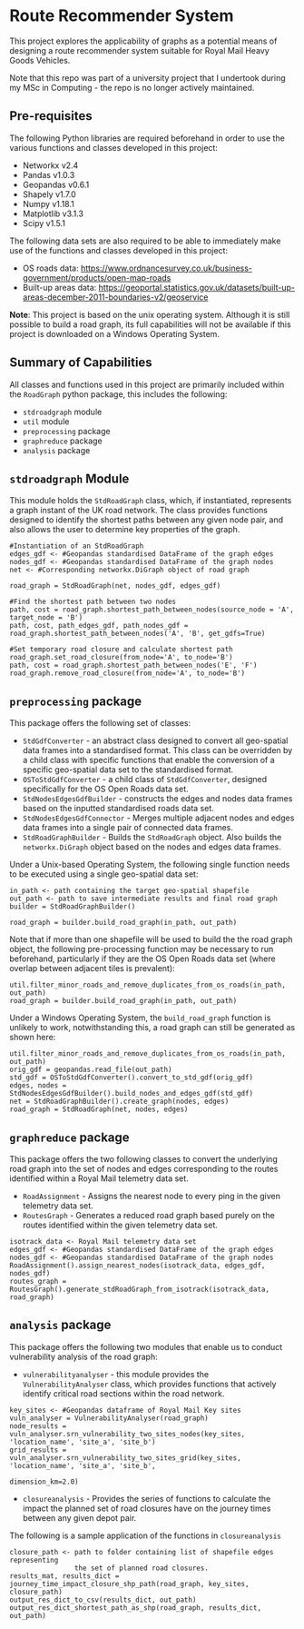 # Route Recommender System
This project explores the applicability of graphs as a potential 
means of designing a route recommender system suitable for Royal Mail
Heavy Goods Vehicles.

Note that this repo was part of a university project that I undertook during my MSc in Computing - the repo is no longer actively maintained.

## Pre-requisites

The following Python libraries are required beforehand in order to 
use the various functions and classes developed in this project:

* Networkx v2.4
* Pandas v1.0.3
* Geopandas v0.6.1
* Shapely v1.7.0
* Numpy v1.18.1
* Matplotlib v3.1.3
* Scipy v1.5.1

The following data sets are also required to be able to immediately
make use of the functions and classes developed in this project:

* OS roads data: https://www.ordnancesurvey.co.uk/business-government/products/open-map-roads
* Built-up areas data: https://geoportal.statistics.gov.uk/datasets/built-up-areas-december-2011-boundaries-v2/geoservice

**Note**: This project is based on the unix operating system. Although
it is still possible to build a road graph, its full capabilities 
will not be available if this project is downloaded on a Windows 
Operating System.

## Summary of Capabilities

All classes and functions used in this project are primarily included
within the `RoadGraph` python package, this includes the following:

* `stdroadgraph` module
* `util` module
* `preprocessing` package
* `graphreduce` package
* `analysis` package

## `stdroadgraph` Module

This module holds the `StdRoadGraph` class, which, if instantiated,
represents a graph instant of the UK road network. The class provides
functions designed to identify the shortest paths between any given
node pair, and also allows the user to determine key properties
of the graph.

```
#Instantiation of an StdRoadGraph
edges_gdf <- #Geopandas standardised DataFrame of the graph edges
nodes_gdf <- #Geopandas standardised DataFrame of the graph nodes
net <- #Corresponding networkx.DiGraph object of road graph

road_graph = StdRoadGraph(net, nodes_gdf, edges_gdf) 

#Find the shortest path between two nodes
path, cost = road_graph.shortest_path_between_nodes(source_node = 'A', target_node = 'B')
path, cost, path_edges_gdf, path_nodes_gdf = road_graph.shortest_path_between_nodes('A', 'B', get_gdfs=True)

#Set temporary road closure and calculate shortest path
road_graph.set_road_closure(from_node='A', to_node='B')
path, cost = road_graph.shortest_path_between_nodes('E', 'F')
road_graph.remove_road_closure(from_node='A', to_node='B')
```

## `preprocessing` package
This package offers the following set of classes:

* `StdGdfConverter` - an abstract class designed to convert
all geo-spatial data frames into a standardised format. This
class can be overridden by a child class with specific
functions that enable the conversion of a specific geo-spatial 
data set to the standardised format.
* `OSToStdGdfConverter` - a child class of `StdGdfConverter`, designed
specifically for the OS Open Roads data set.
* `StdNodesEdgesGdfBuilder` - constructs the edges and nodes 
data frames based on the inputted standardised roads data set.
* `StdNodesEdgesGdfConnector` - Merges multiple adjacent nodes and
edges data frames into a single pair of connected data frames.
* `StdRoadGraphBuilder` - Builds the `StdRoadGraph` object. 
Also builds the `networkx.DiGraph` object based 
on the nodes and edges data frames. 

Under a Unix-based Operating System, the following single function
needs to be executed using a single geo-spatial data set:

```
in_path <- path containing the target geo-spatial shapefile
out_path <- path to save intermediate results and final road graph
builder = StdRoadGraphBuilder()

road_graph = builder.build_road_graph(in_path, out_path)
```

Note that if more than one shapefile will be used to build the 
the road graph object, the following pre-processing function
may be necessary to run beforehand, particularly if they
are the OS Open Roads data set (where overlap between 
adjacent tiles is prevalent):

```
util.filter_minor_roads_and_remove_duplicates_from_os_roads(in_path, out_path)
road_graph = builder.build_road_graph(in_path, out_path)
```

Under a Windows Operating System, the `build_road_graph` function
is unlikely to work, notwithstanding this, a road graph
can still be generated as shown here:

```
util.filter_minor_roads_and_remove_duplicates_from_os_roads(in_path, out_path)
orig_gdf = geopandas.read_file(out_path)
std_gdf = OSToStdGdfConverter().convert_to_std_gdf(orig_gdf)
edges, nodes = StdNodesEdgesGdfBuilder().build_nodes_and_edges_gdf(std_gdf)
net = StdRoadGraphBuilder().create_graph(nodes, edges)
road_graph = StdRoadGraph(net, nodes, edges)
```

## `graphreduce` package
This package offers the two following classes to convert
the underlying road graph into the set of nodes and edges
corresponding to the routes identified within a 
Royal Mail telemetry data set. 

* `RoadAssignment` - Assigns the nearest node to every ping in the
given telemetry data set.
* `RoutesGraph` - Generates a reduced road graph based
purely on the routes identified within the given
telemetry data set. 

```
isotrack_data <- Royal Mail telemetry data set
edges_gdf <- #Geopandas standardised DataFrame of the graph edges
nodes_gdf <- #Geopandas standardised DataFrame of the graph nodes
RoadAssignment().assign_nearest_nodes(isotrack_data, edges_gdf, nodes_gdf)
routes_graph = RoutesGraph().generate_stdRoadGraph_from_isotrack(isotrack_data, road_graph) 
```

## `analysis` package

This package offers the following two modules that enable us 
to conduct vulnerability analysis of the road graph:

* `vulnerabilityanalyser` - this module provides the 
`VulnerabilityAnalyser` class, which provides
functions that actively identify critical road sections
within the road network.

```
key_sites <- #Geopandas dataframe of Royal Mail Key sites
vuln_analyser = VulnerabilityAnalyser(road_graph)
node_results = vuln_analyser.srn_vulnerability_two_sites_nodes(key_sites, 'location_name', 'site_a', 'site_b')
grid_results = vuln_analyser.srn_vulnerability_two_sites_grid(key_sites, 'location_name', 'site_a', 'site_b',
                                                              dimension_km=2.0)
```

* `closureanalysis` - Provides the series of functions to calculate
the impact the planned set of road closures have on the
journey times between any given depot pair.

The following is  a sample application of the functions in `closureanalysis`

```
closure_path <- path to folder containing list of shapefile edges representing
                the set of planned road closures.
results_mat, results_dict = journey_time_impact_closure_shp_path(road_graph, key_sites, closure_path)
output_res_dict_to_csv(results_dict, out_path)
output_res_dict_shortest_path_as_shp(road_graph, results_dict, out_path)
```

